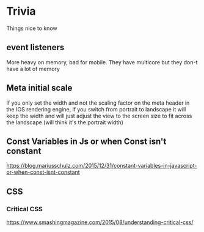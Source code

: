 # Trivia
 
Things nice to know

## event listeners
More heavy on memory, bad for mobile. They have multicore but they don-t have a lot of memory

## Meta initial scale
If you only set the width and not the scaling factor on the meta header in the IOS rendering engine,
if you switch from portrait to landscape it will keep the width and will just adjust the view to the screen size
to fit across the landscape (will think it's the portrait width)

## Const Variables in Js or when Const isn't constant
https://blog.mariusschulz.com/2015/12/31/constant-variables-in-javascript-or-when-const-isnt-constant

## CSS

### Critical CSS
https://www.smashingmagazine.com/2015/08/understanding-critical-css/